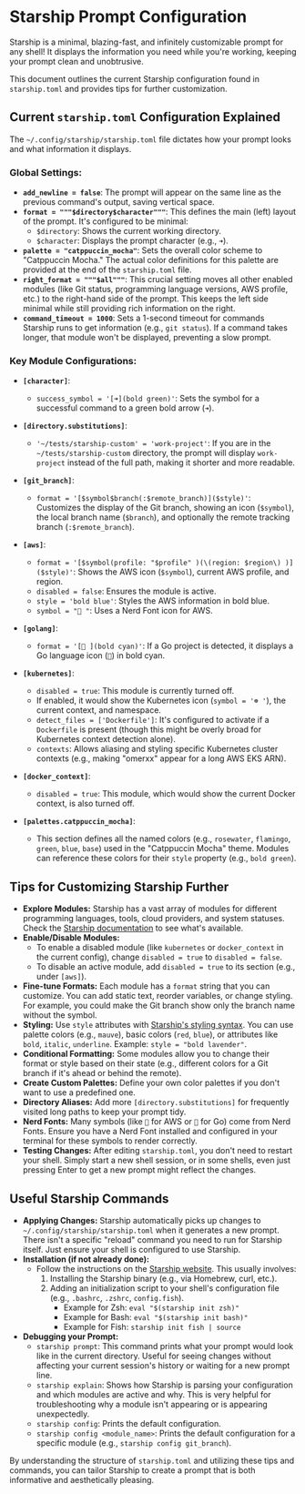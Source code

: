 # Starship Prompt Configuration

Starship is a minimal, blazing-fast, and infinitely customizable prompt for any shell! It displays the information you need while you're working, keeping your prompt clean and unobtrusive.

This document outlines the current Starship configuration found in `starship.toml` and provides tips for further customization.

## Current `starship.toml` Configuration Explained

The `~/.config/starship/starship.toml` file dictates how your prompt looks and what information it displays.

### Global Settings:

*   **`add_newline = false`**: The prompt will appear on the same line as the previous command's output, saving vertical space.
*   **`format = """$directory$character"""`**: This defines the main (left) layout of the prompt. It's configured to be minimal:
    *   `$directory`: Shows the current working directory.
    *   `$character`: Displays the prompt character (e.g., `➜`).
*   **`palette = "catppuccin_mocha"`**: Sets the overall color scheme to "Catppuccin Mocha." The actual color definitions for this palette are provided at the end of the `starship.toml` file.
*   **`right_format = """$all"""`**: This crucial setting moves all other enabled modules (like Git status, programming language versions, AWS profile, etc.) to the right-hand side of the prompt. This keeps the left side minimal while still providing rich information on the right.
*   **`command_timeout = 1000`**: Sets a 1-second timeout for commands Starship runs to get information (e.g., `git status`). If a command takes longer, that module won't be displayed, preventing a slow prompt.

### Key Module Configurations:

*   **`[character]`**:
    *   `success_symbol = '[➜](bold green)'`: Sets the symbol for a successful command to a green bold arrow (`➜`).

*   **`[directory.substitutions]`**:
    *   `'~/tests/starship-custom' = 'work-project'`: If you are in the `~/tests/starship-custom` directory, the prompt will display `work-project` instead of the full path, making it shorter and more readable.

*   **`[git_branch]`**:
    *   `format = '[$symbol$branch(:$remote_branch)]($style)'`: Customizes the display of the Git branch, showing an icon (`$symbol`), the local branch name (`$branch`), and optionally the remote tracking branch (`:$remote_branch`).

*   **`[aws]`**:
    *   `format = '[$symbol(profile: "$profile" )(\(region: $region\) )]($style)'`: Shows the AWS icon (`$symbol`), current AWS profile, and region.
    *   `disabled = false`: Ensures the module is active.
    *   `style = 'bold blue'`: Styles the AWS information in bold blue.
    *   `symbol = " "`: Uses a Nerd Font icon for AWS.

*   **`[golang]`**:
    *   `format = '[ ](bold cyan)'`: If a Go project is detected, it displays a Go language icon (``) in bold cyan.

*   **`[kubernetes]`**:
    *   `disabled = true`: This module is currently turned off.
    *   If enabled, it would show the Kubernetes icon (`symbol = '☸ '`), the current context, and namespace.
    *   `detect_files = ['Dockerfile']`: It's configured to activate if a `Dockerfile` is present (though this might be overly broad for Kubernetes context detection alone).
    *   `contexts`: Allows aliasing and styling specific Kubernetes cluster contexts (e.g., making "omerxx" appear for a long AWS EKS ARN).

*   **`[docker_context]`**:
    *   `disabled = true`: This module, which would show the current Docker context, is also turned off.

*   **`[palettes.catppuccin_mocha]`**:
    *   This section defines all the named colors (e.g., `rosewater`, `flamingo`, `green`, `blue`, `base`) used in the "Catppuccin Mocha" theme. Modules can reference these colors for their `style` property (e.g., `bold green`).

## Tips for Customizing Starship Further

*   **Explore Modules:** Starship has a vast array of modules for different programming languages, tools, cloud providers, and system statuses. Check the [Starship documentation](https://starship.rs/config/#prompt) to see what's available.
*   **Enable/Disable Modules:**
    *   To enable a disabled module (like `kubernetes` or `docker_context` in the current config), change `disabled = true` to `disabled = false`.
    *   To disable an active module, add `disabled = true` to its section (e.g., under `[aws]`).
*   **Fine-tune Formats:** Each module has a `format` string that you can customize. You can add static text, reorder variables, or change styling. For example, you could make the Git branch show only the branch name without the symbol.
*   **Styling:** Use `style` attributes with [Starship's styling syntax](https://starship.rs/config/#styling). You can use palette colors (e.g., `mauve`), basic colors (`red`, `blue`), or attributes like `bold`, `italic`, `underline`. Example: `style = "bold lavender"`.
*   **Conditional Formatting:** Some modules allow you to change their format or style based on their state (e.g., different colors for a Git branch if it's ahead or behind the remote).
*   **Create Custom Palettes:** Define your own color palettes if you don't want to use a predefined one.
*   **Directory Aliases:** Add more `[directory.substitutions]` for frequently visited long paths to keep your prompt tidy.
*   **Nerd Fonts:** Many symbols (like `` for AWS or `` for Go) come from Nerd Fonts. Ensure you have a Nerd Font installed and configured in your terminal for these symbols to render correctly.
*   **Testing Changes:** After editing `starship.toml`, you don't need to restart your shell. Simply start a new shell session, or in some shells, even just pressing Enter to get a new prompt might reflect the changes.

## Useful Starship Commands

*   **Applying Changes:** Starship automatically picks up changes to `~/.config/starship/starship.toml` when it generates a new prompt. There isn't a specific "reload" command you need to run for Starship itself. Just ensure your shell is configured to use Starship.
*   **Installation (if not already done):**
    *   Follow the instructions on the [Starship website](https://starship.rs/#getting-started). This usually involves:
        1.  Installing the Starship binary (e.g., via Homebrew, curl, etc.).
        2.  Adding an initialization script to your shell's configuration file (e.g., `.bashrc`, `.zshrc`, `config.fish`).
            *   Example for Zsh: `eval "$(starship init zsh)"`
            *   Example for Bash: `eval "$(starship init bash)"`
            *   Example for Fish: `starship init fish | source`
*   **Debugging your Prompt:**
    *   `starship prompt`: This command prints what your prompt would look like in the current directory. Useful for seeing changes without affecting your current session's history or waiting for a new prompt line.
    *   `starship explain`: Shows how Starship is parsing your configuration and which modules are active and why. This is very helpful for troubleshooting why a module isn't appearing or is appearing unexpectedly.
    *   `starship config`: Prints the default configuration.
    *   `starship config <module_name>`: Prints the default configuration for a specific module (e.g., `starship config git_branch`).

By understanding the structure of `starship.toml` and utilizing these tips and commands, you can tailor Starship to create a prompt that is both informative and aesthetically pleasing.
